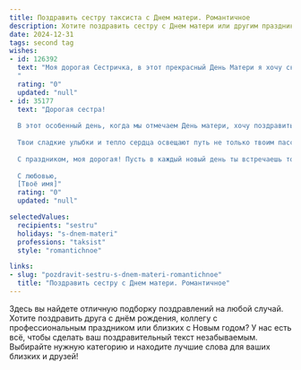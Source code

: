 ```yaml
---
title: Поздравить сестру таксиста с Днем матери. Романтичное
description: Хотите поздравить сестру с Днем матери или другим праздником? Наш ИИ создаст незабываемое поздравление, а вы обязательно выделитесь среди других.  
date: 2024-12-31
tags: second tag
wishes:
- id: 126392
  text: "Моя дорогая Сестричка, в этот прекрасный День Матери я хочу сказать тебе, что ты — самая удивительная женщина, которую я знаю.  Твоя сила, нежность и забота — это свет, который освещает наш путь.  Пусть твоя жизнь, как бесконечная дорога, будет полна радости, любви и приятных сюрпризов.  Ты — мой маяк, моя надежда, моя звезда, ведущая меня сквозь любые бури.  С Днём Матери! Ты — лучшая!
  "
  rating: "0"
  updated: "null"
- id: 35177
  text: "Дорогая сестра!
  
  В этот особенный день, когда мы отмечаем День матери, хочу поздравить тебя с этим прекрасным праздником! Ты — не просто замечательная мама, но и настоящая волшебница на дорогах жизни. Каждый день ты осязаемо показываешь, что значит забота, любовь и терпение, как в своей семье, так и за рулём такси.
  
  Твои сладкие улыбки и тепло сердца освещают путь не только твоим пассажирам, но и всем нам. Пусть каждый поворот жизни приносит радость, а маршруты всегда ведут к счастью! Ты — удивительная женщина, и я горжусь тем, что ты моя сестра.
  
  С праздником, моя дорогая! Пусть в каждый новый день ты встречаешь только светлые моменты и искренние улыбки.
  
  С любовью,
  [Твоё имя]"
  rating: "0"
  updated: "null"

selectedValues:
  recipients: "sestru"
  holidays: "s-dnem-materi"
  professions: "taksist"
  style: "romantichnoe"

links:
- slug: "pozdravit-sestru-s-dnem-materi-romantichnoe"
  title: "Поздравить сестру с Днем матери. Романтичное"
---
```


Здесь вы найдете отличную подборку поздравлений на любой случай.
Хотите поздравить друга с днём рождения, коллегу с профессиональным праздником или близких с Новым годом? У нас есть всё, чтобы сделать ваш поздравительный текст незабываемым. Выбирайте нужную категорию и находите лучшие слова для ваших близких и друзей!
